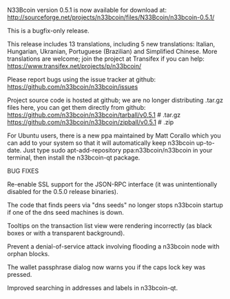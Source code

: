 N33Bcoin version 0.5.1 is now available for download at:
http://sourceforge.net/projects/n33bcoin/files/N33Bcoin/n33bcoin-0.5.1/

This is a bugfix-only release.

This release includes 13 translations, including 5 new translations:
Italian, Hungarian, Ukranian, Portuguese (Brazilian) and Simplified Chinese.
More translations are welcome; join the project at Transifex if you can help:
https://www.transifex.net/projects/p/n33bcoin/

Please report bugs using the issue tracker at github:
https://github.com/n33bcoin/n33bcoin/issues

Project source code is hosted at github; we are no longer
distributing .tar.gz files here, you can get them
directly from github:
https://github.com/n33bcoin/n33bcoin/tarball/v0.5.1  # .tar.gz
https://github.com/n33bcoin/n33bcoin/zipball/v0.5.1  # .zip

For Ubuntu users, there is a new ppa maintained by Matt Corallo which
you can add to your system so that it will automatically keep
n33bcoin up-to-date.  Just type
sudo apt-add-repository ppa:n33bcoin/n33bcoin
in your terminal, then install the n33bcoin-qt package.


BUG FIXES

Re-enable SSL support for the JSON-RPC interface (it was unintentionally
disabled for the 0.5.0 release binaries).

The code that finds peers via "dns seeds" no longer stops n33bcoin startup
if one of the dns seed machines is down.

Tooltips on the transaction list view were rendering incorrectly (as black boxes
or with a transparent background).

Prevent a denial-of-service attack involving flooding a n33bcoin node with
orphan blocks.

The wallet passphrase dialog now warns you if the caps lock key was pressed.

Improved searching in addresses and labels in n33bcoin-qt.
